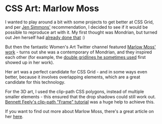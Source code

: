 CSS Art: Marlow Moss
=================

I wanted to play around a bit with some projects to get better at CSS Grid, and per [Jen Simmons'](http://jensimmons.com/post/feb-27-2017/learn-css-grid) recommendation, I decided to see if it would be possible to reproduce art with it. My first thought was Mondrian, but turned out Jen herself had [already done that](https://labs.jensimmons.com/2017/01-011.html) :)

But then the fantastic Women's Art Twitter channel featured [Marlow Moss' work](https://mobile.twitter.com/womensart1/status/1020202134871203840) - turns out she was a contemporary of Mondrian, and they inspired each other (for example, the [double gridlines he sometimes used](https://www.nationalgalleries.org/art-and-artists/717/composition-double-line-and-yellow-1932) first showed up in her work). 

Her art was a perfect candidate for CSS Grid - and in some ways even better, because it involves overlapping elements, which are a great candidate for this technology.

For the 3D art, I used the clip-path CSS polygons, instead of multiple smaller elements - this ensured that the drop shadows could still work out. [Bennett Feely's clip-path "Frame" tutorial](https://bennettfeely.com/clippy/) was a huge help to achieve this.

If you want to find out more about Marlow Moss, there's a great article on her [here](https://www.theguardian.com/artanddesign/2014/aug/25/marlow-moss-cornwalls-forgotten-art-maverick-tate-britain).

